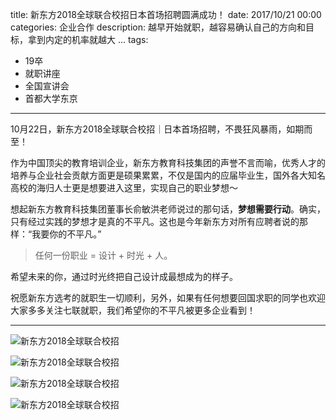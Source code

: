 title: 新东方2018全球联合校招日本首场招聘圆满成功！
date: 2017/10/21 00:00
categories: 企业合作
description: 越早开始就职，越容易确认自己的方向和目标，拿到内定的机率就越大 ...
tags:
- 19卒
- 就职讲座
- 全国宣讲会
- 首都大学东京

---

10月22日，新东方2018全球联合校招｜日本首场招聘，不畏狂风暴雨，如期而至！

作为中国顶尖的教育培训企业，新东方教育科技集团的声誉不言而喻，优秀人才的培养与企业社会贡献方面更是硕果累累，不仅是国内的应届毕业生，国外各大知名高校的海归人士更是想要进入这里，实现自己的职业梦想～

想起新东方教育科技集团董事长俞敏洪老师说过的那句话，**梦想需要行动**。确实，只有经过实践的梦想才是真的不平凡。这也是今年新东方对所有应聘者说的那样：“我要你的不平凡。”

> 任何一份职业 = 设计 + 时光 + 人。

希望未来的你，通过时光终把自己设计成最想成为的样子。

祝愿新东方选考的就职生一切顺利，另外，如果有任何想要回国求职的同学也欢迎大家多多关注七联就职，我们希望你的不平凡被更多企业看到！

---

![新东方2018全球联合校招](http://wx1.sinaimg.cn/mw690/a9a40e85gy1fktebfnysfj23402c0npf.jpg)

![新东方2018全球联合校招](http://wx3.sinaimg.cn/mw690/a9a40e85gy1fktebh7e11j23402c0kjn.jpg)

![新东方2018全球联合校招](http://wx3.sinaimg.cn/mw690/a9a40e85gy1fktebiq3h8j23402c0qv6.jpg)

![新东方2018全球联合校招](http://wx3.sinaimg.cn/mw690/a9a40e85gy1fktebe1px2j22c0340qv7.jpg)

